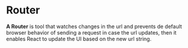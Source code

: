 # Router

**A Router** is tool that watches changes in the url and prevents de default browser behavior of sending a request in case the url updates, then it enables React to update the UI based on the new url string.
